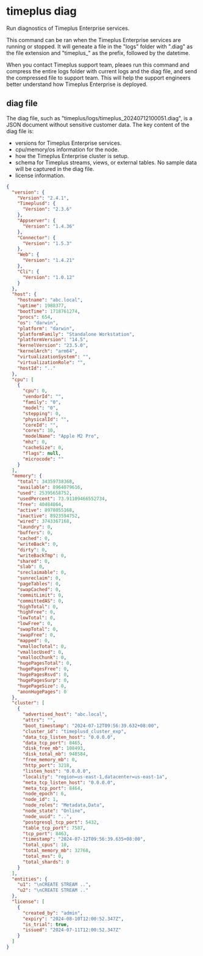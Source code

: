 # timeplus diag

Run diagnostics of Timeplus Enterprise services.

This command can be ran when the Timeplus Enterprise services are running or stopped. It will geneate a file in the "logs" folder with ".diag" as the file extension and "timeplus_" as the prefix, followed by the datetime.

When you contact Timeplus support team, pleaes run this command and compress the entire logs folder with current logs and the diag file, and send the compressed file to support team. This will help the support engineers better understand how Timeplus Enterprise is deployed.

## diag file

The diag file, such as "timeplus/logs/timeplus_20240712100051.diag", is a JSON document without sensitive customer data. The key content of the diag file is:

- versions for Timeplus Enterprise services.
- cpu/memory/os information for the node.
- how the Timeplus Enterprise cluster is setup.
- schema for Timeplus streams, views, or external tables. No sample data will be captured in the diag file.
- license information.

```json
{
  "version": {
    "Version": "2.4.1",
    "Timeplusd": {
      "Version": "2.3.6"
    },
    "Appserver": {
      "Version": "1.4.36"
    },
    "Connector": {
      "Version": "1.5.3"
    },
    "Web": {
      "Version": "1.4.21"
    },
    "Cli": {
      "Version": "1.0.12"
    }
  },
  "host": {
    "hostname": "abc.local",
    "uptime": 1988377,
    "bootTime": 1718761274,
    "procs": 654,
    "os": "darwin",
    "platform": "darwin",
    "platformFamily": "Standalone Workstation",
    "platformVersion": "14.5",
    "kernelVersion": "23.5.0",
    "kernelArch": "arm64",
    "virtualizationSystem": "",
    "virtualizationRole": "",
    "hostId": ".."
  },
  "cpu": [
    {
      "cpu": 0,
      "vendorId": "",
      "family": "0",
      "model": "0",
      "stepping": 0,
      "physicalId": "",
      "coreId": "",
      "cores": 10,
      "modelName": "Apple M2 Pro",
      "mhz": 0,
      "cacheSize": 0,
      "flags": null,
      "microcode": ""
    }
  ],
  "memory": {
    "total": 34359738368,
    "available": 8964079616,
    "used": 25395658752,
    "usedPercent": 73.91109466552734,
    "free": 40484864,
    "active": 8978055168,
    "inactive": 8923594752,
    "wired": 3743367168,
    "laundry": 0,
    "buffers": 0,
    "cached": 0,
    "writeBack": 0,
    "dirty": 0,
    "writeBackTmp": 0,
    "shared": 0,
    "slab": 0,
    "sreclaimable": 0,
    "sunreclaim": 0,
    "pageTables": 0,
    "swapCached": 0,
    "commitLimit": 0,
    "committedAS": 0,
    "highTotal": 0,
    "highFree": 0,
    "lowTotal": 0,
    "lowFree": 0,
    "swapTotal": 0,
    "swapFree": 0,
    "mapped": 0,
    "vmallocTotal": 0,
    "vmallocUsed": 0,
    "vmallocChunk": 0,
    "hugePagesTotal": 0,
    "hugePagesFree": 0,
    "hugePagesRsvd": 0,
    "hugePagesSurp": 0,
    "hugePageSize": 0,
    "anonHugePages": 0
  },
  "cluster": [
    {
      "advertised_host": "abc.local",
      "attrs": "",
      "boot_timestamp": "2024-07-12T09:56:39.632+08:00",
      "cluster_id": "timeplusd_cluster_exp",
      "data_tcp_listen_host": "0.0.0.0",
      "data_tcp_port": 8465,
      "disk_free_mb": 108493,
      "disk_total_mb": 948584,
      "free_memory_mb": 0,
      "http_port": 3218,
      "listen_host": "0.0.0.0",
      "locality": "region=us-east-1,datacenter=us-east-1a",
      "meta_tcp_listen_host": "0.0.0.0",
      "meta_tcp_port": 8464,
      "node_epoch": 6,
      "node_id": 1,
      "node_roles": "Metadata,Data",
      "node_state": "Online",
      "node_uuid": "..",
      "postgresql_tcp_port": 5432,
      "table_tcp_port": 7587,
      "tcp_port": 8463,
      "timestamp": "2024-07-12T09:56:39.635+08:00",
      "total_cpus": 10,
      "total_memory_mb": 32768,
      "total_mvs": 0,
      "total_shards": 0
    }
  ],
  "entities": {
    "u1": "\nCREATE STREAM ..",
    "u2": "\nCREATE STREAM .."
  },
  "license": [
    {
      "created_by": "admin",
      "expiry": "2024-08-10T12:00:52.347Z",
      "is_trial": true,
      "issued": "2024-07-11T12:00:52.347Z"
    }
  ]
}
```
